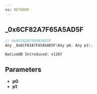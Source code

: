 ```yaml
---
ns: NETWORK
---
```

## _0x6CF82A7F65A5AD5F

```c
// 0x6CF82A7F65A5AD5F
Any _0x6CF82A7F65A5AD5F(Any p0, Any p1);
```

```
NativeDB Introduced: v1207
```

## Parameters
* **p0**:
* **p1**:
